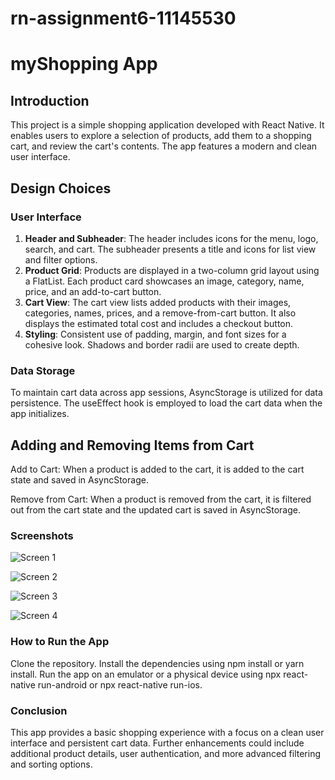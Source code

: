 # rn-assignment6-11145530

# myShopping App

## Introduction

This project is a simple shopping application developed with React Native. It enables users to explore a selection of products, add them to a shopping cart, and review the cart's contents. The app features a modern and clean user interface.

## Design Choices

### User Interface

1. **Header and Subheader**: The header includes icons for the menu, logo, search, and cart. The subheader presents a title and icons for list view and filter options.
2. **Product Grid**: Products are displayed in a two-column grid layout using a FlatList. Each product card showcases an image, category, name, price, and an add-to-cart button.
3. **Cart View**: The cart view lists added products with their images, categories, names, prices, and a remove-from-cart button. It also displays the estimated total cost and includes a checkout button.
4. **Styling**: Consistent use of padding, margin, and font sizes for a cohesive look. Shadows and border radii are used to create depth.

### Data Storage

To maintain cart data across app sessions, AsyncStorage is utilized for data persistence. The useEffect hook is employed to load the cart data when the app initializes.

## Adding and Removing Items from Cart

Add to Cart: When a product is added to the cart, it is added to the cart state and saved in AsyncStorage.

Remove from Cart: When a product is removed from the cart, it is filtered out from the cart state and the updated cart is saved in AsyncStorage.

### Screenshots

![Screen 1](image1.png)

![Screen 2](image2.png)

![Screen 3](image3.png)

![Screen 4](image4.png)

### How to Run the App

Clone the repository.
Install the dependencies using npm install or yarn install.
Run the app on an emulator or a physical device using npx react-native run-android or npx react-native run-ios.

### Conclusion

This app provides a basic shopping experience with a focus on a clean user interface and persistent cart data. Further enhancements could include additional product details, user authentication, and more advanced filtering and sorting options.
